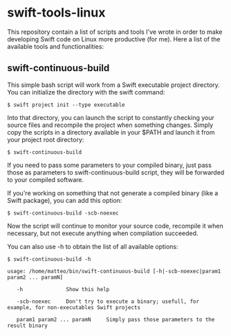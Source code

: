 # swift-tools-linux
This repository contain a list of scripts and tools I've wrote in order to make developing Swift code on Linux more productive (for me).
Here a list of the available tools and functionalities:

## swift-continuous-build
This simple bash script will work from a Swift executable project directory. You can initialize the directory with the swift command:

    $ swift project init --type executable

Into that directory, you can launch the script to constantly checking your source files and recompile the project when something changes.
Simply copy the scripts in a directory available in your $PATH and launch it from your project root directory:

    $ swift-continuous-build

If you need to pass some parameters to your compiled binary, just pass those as parameters to swift-continuous-build script, they will be forwarded to your compiled software.

If you're working on something that not generate a compiled binary (like a Swift package), you can add this option:

    $ swift-continuous-build -scb-noexec

Now the script will continue to monitor your source code, recompile it when necessary, but not execute anything when compilation succeeded.

You can also use -h to obtain the list of all available options:

    $ swift-continuous-build -h
    
    usage: /home/matteo/bin/swift-continuous-build [-h|-scb-noexec|param1 param2 ... paramN]
    
       -h              Show this help
    
       -scb-noexec     Don't try to execute a binary; usefull, for example, for non-executables Swift projects
    
       param1 param2 ... paramN     Simply pass those parameters to the result binary
